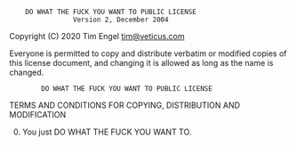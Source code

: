         DO WHAT THE FUCK YOU WANT TO PUBLIC LICENSE 
                    Version 2, December 2004 

 Copyright (C) 2020 Tim Engel <tim@veticus.com>

 Everyone is permitted to copy and distribute verbatim or modified 
 copies of this license document, and changing it is allowed as long 
 as the name is changed. 

            DO WHAT THE FUCK YOU WANT TO PUBLIC LICENSE 
   TERMS AND CONDITIONS FOR COPYING, DISTRIBUTION AND MODIFICATION 

  0. You just DO WHAT THE FUCK YOU WANT TO.
